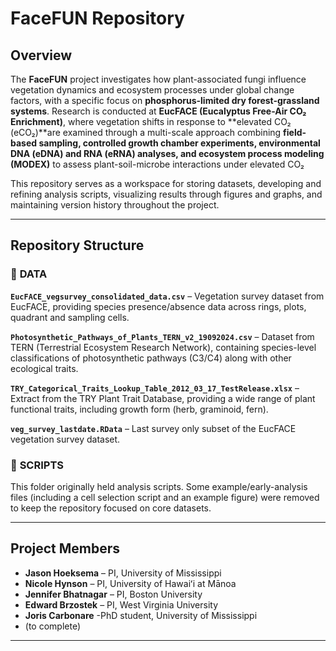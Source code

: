# **FaceFUN Repository**

## **Overview**  

The **FaceFUN** project investigates how plant-associated fungi influence vegetation dynamics and ecosystem processes under global change factors, with a specific focus on **phosphorus-limited dry forest-grassland systems**. Research is conducted at **EucFACE (Eucalyptus Free-Air CO₂ Enrichment)**, where vegetation shifts in response to **elevated CO₂ (eCO₂)**are examined through a multi-scale approach combining **field-based sampling, controlled growth chamber experiments, environmental DNA (eDNA) and RNA (eRNA) analyses, and ecosystem process modeling (MODEX)** to assess plant-soil-microbe interactions under elevated CO₂

This repository serves as a workspace for storing datasets, developing and refining analysis scripts, visualizing results through figures and graphs, and maintaining version history throughout the project.

---

## **Repository Structure**  

### 📂 **DATA**  
**`EucFACE_vegsurvey_consolidated_data.csv`** – Vegetation survey dataset from EucFACE, providing species presence/absence data across rings, plots, quadrant and sampling cells.

**`Photosynthetic_Pathways_of_Plants_TERN_v2_19092024.csv`** – Dataset from TERN (Terrestrial Ecosystem Research Network), containing species-level classifications of photosynthetic pathways (C3/C4) along with other ecological traits.

**`TRY_Categorical_Traits_Lookup_Table_2012_03_17_TestRelease.xlsx`** – Extract from the TRY Plant Trait Database, providing a wide range of plant functional traits, including growth form (herb, graminoid, fern).

**`veg_survey_lastdate.RData`** – Last survey only subset of the EucFACE vegetation survey dataset.

### 📂 **SCRIPTS**  
This folder originally held analysis scripts. Some example/early-analysis files (including a cell selection script and an example figure) were removed to keep the repository focused on core datasets. 

---

## **Project Members**  

- **Jason Hoeksema** – PI, University of Mississippi  
- **Nicole Hynson** – PI, University of Hawaiʻi at Mānoa  
- **Jennifer Bhatnagar** – PI, Boston University  
- **Edward Brzostek** – PI, West Virginia University  
- **Joris Carbonare** -PhD student, University of Mississippi
- (to complete)

---
